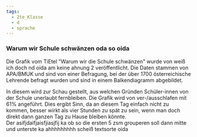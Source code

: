 ```yaml
---
tags:
  - 2te_Klasse
  - d
  - sprache
---
```

### Warum wir Schule schwänzen oda so oida

Die Grafik vom TiEtel "Warum wir die Schule schwänzen" wurde von weiß ich doch nd oida am keine ahnung 2 veröffentlicht. Die Daten stammen von APA/BMUK und sind von einer Befragung, bei der über 1700 österreichische Lehrende befragt wurden und sind in einem Balkendiagramm abgebildet.

In diesem wird zur Schau gestellt, aus welchen Gründen Schüler-innen von der Schule unerlaubt fernbleiben. Die Grafik wird von ver-/ausschlafen mit 61% angeführt. Dies ergibt Sinn, da an diesem Tag einfach nicht zu kommen, besser wirkt als vier Stunden zu spät zu sein, wenn man doch direkt dann ganzen Tag zu Hause bleiben könnte.  
Der
asifjdaifjaisfjiasjfij ka ob so die ersten 5 zsm grouperen soll dann mitte und unterste ka ahhhhhhhhh scheiß textsorte oida